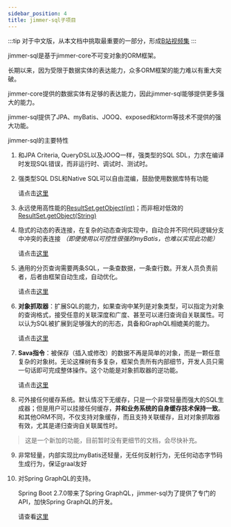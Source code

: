 ```yaml
---
sidebar_position: 4
title: jimmer-sql子项目
---
```


:::tip
对于中文版，从本文档中挑取最重要的一部分，形成[B站视频集](https://www.bilibili.com/video/BV1dA4y1R7pV/?vd_source=60313648ad86e28e629f98e944f7fa2a)
:::

jimmer-sql是基于jimmer-core不可变对象的ORM框架。

长期以来，因为受限于数据实体的表达能力，众多ORM框架的能力难以有重大突破。

jimmer-core提供的数据实体有足够的表达能力，因此jimmer-sql能够提供更多强大的能力。

jimmer-sql提供了JPA、myBatis、JOOQ、exposed和ktorm等技术不提供的强大功能。

jimmer-sql的主要特性

1. 和JPA Criteria, QueryDSL以及JOOQ一样，强类型的SQL SDL，力求在编译时发现SQL错误，而非运行时、调试时、测试时。

2. 强类型SQL DSL和Native SQL可以自由混编，鼓励使用数据库特有功能

   请点击[这里](./expression#native-sql表达式)

3. 永远使用高性能的[ResultSet.getObject(int)](https://docs.oracle.com/javase/7/docs/api/java/sql/ResultSet.html#getObject(int))；而非相对低效的[ResultSet.getObject(String)](https://docs.oracle.com/javase/7/docs/api/java/sql/ResultSet.html#getObject(java.lang.String))

4. 隐式的动态的表连接，在复杂的动态查询实现中，自动合并不同代码逻辑分支中冲突的表连接 *（即便使用以可控性很强的myBatis，也难以实现此功能）*

   请点击[这里](./table-join#动态连接)

5. 通用的分页查询需要两条SQL，一条查数据，一条查行数。开发人员负责前者，后者由框架自动生成，自动优化。

   请点击[这里](./query/pagination)

6. **对象抓取器**：扩展SQL的能力，如果查询中某列是对象类型，可以指定为对象的查询格式，接受任意的关联深度和广度、甚至可以递归查询自关联属性。可以认为SQL被扩展到足够强大的的形态，具备和GraphQL相媲美的能力。

   请点击[这里](./query/fetcher)

7. **Sava指令**：被保存（插入或修改）的数据不再是简单的对象，而是一颗任意复杂的对象树。无论这棵树有多复杂，框架负责所有内部细节，开发人员只需一句话即可完成整体操作。这个功能是对象抓取器的逆功能。

   请点击[这里](./mutation/save-command)

8. 可外接任何缓存系统。默认情况下无缓存，只是一个非常轻量而强大的SQL生成器；但是用户可以挂接任何缓存，**并和业务系统的自身缓存技术保持一致**。和其他ORM不同，不仅支持对象缓存，而且支持关联缓存，且对对象抓取器有效，尤其是递归查询自关联属性时。

  > 这是一个新加的功能，目前暂时没有更细节的文档，会尽快补充。

9. 非常轻量，内部实现比myBatis还轻量，无任何反射行为，无任何动态字节码生成行为，保证graal友好

10. 对Spring GraphQL的支持。

    Spring Boot 2.7.0带来了Spring GraphQL，jimmer-sql为了提供了专门的API，加快Spring GraphQL的开发。

    请查看[这里](./spring-graphql.md)